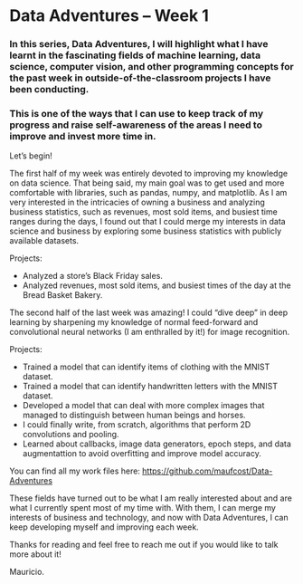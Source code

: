 # Data Adventures – Week 1

### In this series, Data Adventures, I will highlight what I have learnt in the fascinating fields of machine learning, data science, computer vision, and other programming concepts for the past week in outside-of-the-classroom projects I have been conducting. 

### This is one of the ways that I can use to keep track of my progress and raise self-awareness of the areas I need to improve and invest more time in.

Let’s begin!

The first half of my week was entirely devoted to improving my knowledge on data science. That being said, my main goal 
was to get used and more comfortable with libraries, such as pandas, numpy, and matplotlib. As I am very interested in 
the intricacies of owning a business and analyzing business statistics, such as revenues, most sold items, and busiest 
time ranges during the days, I found out that I could merge my interests in data science and business by exploring some 
business statistics with publicly available datasets.

Projects:
* Analyzed a store’s Black Friday sales.
* Analyzed revenues, most sold items, and busiest times of the day at the Bread Basket Bakery.

The second half of the last week was amazing! I could “dive deep” in deep learning by sharpening my knowledge of normal 
feed-forward and convolutional neural networks (I am enthralled by it!) for image recognition.

Projects:
* Trained a model that can identify items of clothing with the MNIST dataset.
* Trained a model that can identify handwritten letters with the MNIST dataset.
* Developed a model that can deal with more complex images that managed to distinguish between human beings and horses.
* I could finally write, from scratch, algorithms that perform 2D convolutions and pooling.
* Learned about callbacks, image data generators, epoch steps, and data augmentattion to avoid overfitting and improve 
model accuracy.

You can find all my work files here: https://github.com/maufcost/Data-Adventures

These fields have turned out to be what I am really interested about and are what I currently spent most of my time with. 
With them, I can merge my interests of business and technology, and now with Data Adventures, I can keep developing myself 
and improving each week.

Thanks for reading and feel free to reach me out if you would like to talk more about it!

Mauricio.

